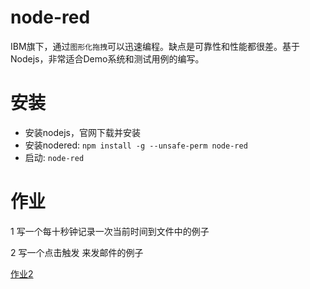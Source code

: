 # node-red
IBM旗下，通过`图形化拖拽`可以迅速编程。缺点是可靠性和性能都很差。基于Nodejs，非常适合Demo系统和测试用例的编写。
# 安装
- 安装nodejs，官网下载并安装
- 安装nodered: `npm install -g --unsafe-perm node-red`
- 启动: `node-red`
# 作业
1 写一个每十秒钟记录一次当前时间到文件中的例子

2 写一个点击触发 来发邮件的例子

[作业2](homework/work2.md)